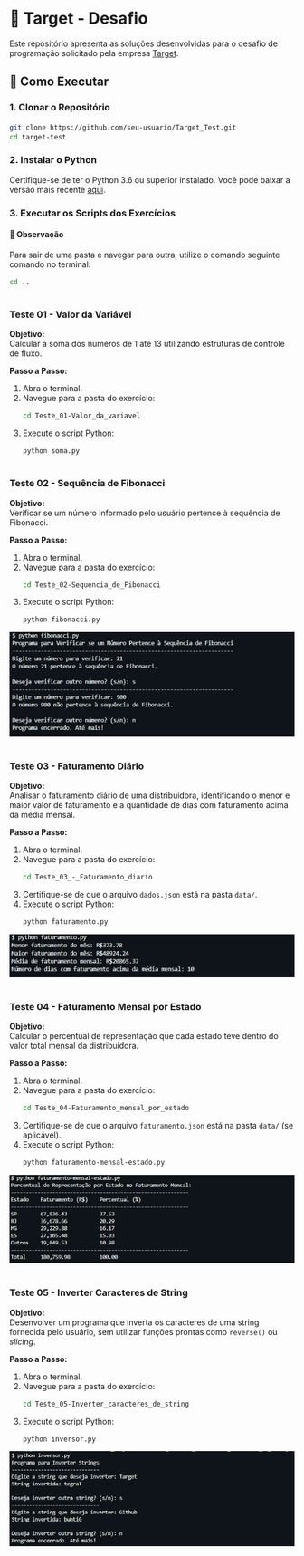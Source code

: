 # 🎯 Target - Desafio

Este repositório apresenta as soluções desenvolvidas para o desafio de programação solicitado pela empresa <a href="https://targetsistemas.com.br/">Target</a>.

## 🚀 Como Executar

### 1. Clonar o Repositório

   ```bash
   git clone https://github.com/seu-usuario/Target_Test.git
   cd target-test
   ```

### 2. Instalar o Python

Certifique-se de ter o Python 3.6 ou superior instalado. Você pode baixar a versão mais recente <a href="https://www.python.org/downloads/">aqui</a>.

### 3. Executar os Scripts dos Exercícios

#### 📌 Observação
Para sair de uma pasta e navegar para outra, utilize o comando seguinte comando no terminal:
```bash
cd ..
```

#

### Teste 01 - Valor da Variável

**Objetivo:**  
Calcular a soma dos números de 1 até 13 utilizando estruturas de controle de fluxo.

**Passo a Passo:**

1. Abra o terminal.
2. Navegue para a pasta do exercício:
    ```bash
    cd Teste_01-Valor_da_variavel
    ```
3. Execute o script Python:
    ```bash
    python soma.py
    ```

#

### Teste 02 - Sequência de Fibonacci

**Objetivo:**  
Verificar se um número informado pelo usuário pertence à sequência de Fibonacci.

**Passo a Passo:**

1. Abra o terminal.
2. Navegue para a pasta do exercício:
    ```bash
    cd Teste_02-Sequencia_de_Fibonacci
    ```
3. Execute o script Python:
    ```bash
    python fibonacci.py
    ```
<img src="https://github.com/prissycorrea/target-test/blob/master/assets/images/02-fibonacci.png">

#

### Teste 03 - Faturamento Diário

**Objetivo:**  
Analisar o faturamento diário de uma distribuidora, identificando o menor e maior valor de faturamento e a quantidade de dias com faturamento acima da média mensal.

**Passo a Passo:**

1. Abra o terminal.
2. Navegue para a pasta do exercício:
    ```bash
    cd Teste_03_-_Faturamento_diario
    ```
3. Certifique-se de que o arquivo `dados.json` está na pasta `data/`.
4. Execute o script Python:
    ```bash
    python faturamento.py
    ```

<img src="https://github.com/prissycorrea/target-test/blob/master/assets/images/03-faturamento.png">

#

### Teste 04 - Faturamento Mensal por Estado

**Objetivo:**  
Calcular o percentual de representação que cada estado teve dentro do valor total mensal da distribuidora.

**Passo a Passo:**

1. Abra o terminal.
2. Navegue para a pasta do exercício:
    ```bash
    cd Teste_04-Faturamento_mensal_por_estado
    ```
3. Certifique-se de que o arquivo `faturamento.json` está na pasta `data/` (se aplicável).
4. Execute o script Python:
    ```bash
    python faturamento-mensal-estado.py
    ```
<img src="https://github.com/prissycorrea/target-test/blob/master/assets/images/04-faturamento-mensal.png">

#

### Teste 05 - Inverter Caracteres de String

**Objetivo:**  
Desenvolver um programa que inverta os caracteres de uma string fornecida pelo usuário, sem utilizar funções prontas como `reverse()` ou *slicing*.

**Passo a Passo:**

1. Abra o terminal.
2. Navegue para a pasta do exercício:
    ```bash
    cd Teste_05-Inverter_caracteres_de_string
    ```
3. Execute o script Python:
    ```bash
    python inversor.py
    ```

<img src="https://github.com/prissycorrea/target-test/blob/master/assets/images/05-inversor.png">
